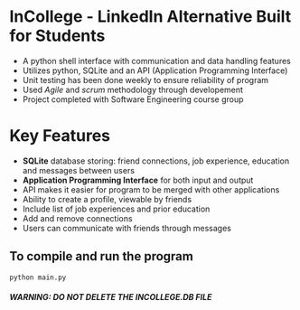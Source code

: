 
# InCollege - LinkedIn Alternative Built for Students
- A python shell interface with communication and data handling features  
- Utilizes python, SQLite and an API (Application Programming Interface)
- Unit testing has been done weekly to ensure reliability of program
- Used *Agile* and *scrum* methodology through developement
- Project completed with Software Engineering course group

# Key Features
- **SQLite** database storing: friend connections, job experience, education and messages between users
- **Application Programming Interface** for both input and output
- API makes it easier for program to be merged with other applications
- Ability to create a profile, viewable by friends
- Include list of job experiences and prior education
- Add and remove connections
- Users can communicate with friends through messages


## To compile and run the program
```
python main.py
```

##### WARNING: DO NOT DELETE THE INCOLLEGE.DB FILE ###
